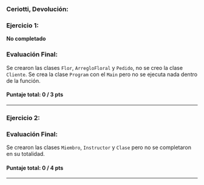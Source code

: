 ### Ceriotti, Devolución:

### Ejercicio 1:

**No completado**

### Evaluación Final:

Se crearon las clases `Flor`, `ArregloFloral` y `Pedido`, no se creo la clase `Cliente`.
Se crea la clase `Program` con el `Main` pero no se ejecuta nada dentro de la función.

#### Puntaje **total: 0 / 3 pts**

---

### Ejercicio 2:

### Evaluación Final:

Se crearon las clases `Miembro`, `Instructor` y `Clase` pero no se completaron en su totalidad.

#### Puntaje **total: 0 / 4 pts**

---
